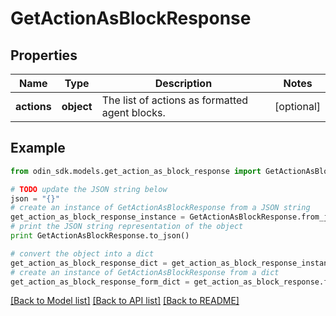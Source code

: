 # GetActionAsBlockResponse


## Properties

Name | Type | Description | Notes
------------ | ------------- | ------------- | -------------
**actions** | **object** | The list of actions as formatted agent blocks. | [optional] 

## Example

```python
from odin_sdk.models.get_action_as_block_response import GetActionAsBlockResponse

# TODO update the JSON string below
json = "{}"
# create an instance of GetActionAsBlockResponse from a JSON string
get_action_as_block_response_instance = GetActionAsBlockResponse.from_json(json)
# print the JSON string representation of the object
print GetActionAsBlockResponse.to_json()

# convert the object into a dict
get_action_as_block_response_dict = get_action_as_block_response_instance.to_dict()
# create an instance of GetActionAsBlockResponse from a dict
get_action_as_block_response_form_dict = get_action_as_block_response.from_dict(get_action_as_block_response_dict)
```
[[Back to Model list]](../README.md#documentation-for-models) [[Back to API list]](../README.md#documentation-for-api-endpoints) [[Back to README]](../README.md)


